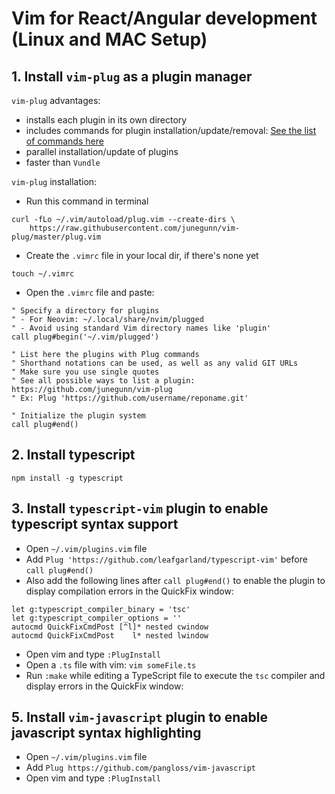 # Vim for React/Angular development (Linux and MAC Setup)

## 1. Install `vim-plug` as a plugin manager

`vim-plug` advantages:
- installs each plugin in its own directory
- includes commands for plugin installation/update/removal: [See the list of commands here](https://github.com/junegunn/vim-plug)
- parallel installation/update of plugins
- faster than `Vundle`

`vim-plug` installation:

* Run this command in terminal
```
curl -fLo ~/.vim/autoload/plug.vim --create-dirs \
    https://raw.githubusercontent.com/junegunn/vim-plug/master/plug.vim
```
* Create the `.vimrc` file in your local dir, if there's none yet

```
touch ~/.vimrc
```

* Open the `.vimrc` file and paste:

```
" Specify a directory for plugins
" - For Neovim: ~/.local/share/nvim/plugged
" - Avoid using standard Vim directory names like 'plugin'
call plug#begin('~/.vim/plugged')

" List here the plugins with Plug commands
" Shorthand notations can be used, as well as any valid GIT URLs
" Make sure you use single quotes
" See all possible ways to list a plugin: https://github.com/junegunn/vim-plug
" Ex: Plug 'https://github.com/username/reponame.git'

" Initialize the plugin system
call plug#end()
```

## 2. Install typescript

```
npm install -g typescript
```

## 3. Install `typescript-vim` plugin to enable typescript syntax support

* Open `~/.vim/plugins.vim` file
* Add `Plug 'https://github.com/leafgarland/typescript-vim'` before `call plug#end()`
* Also add the following lines after `call plug#end()` to enable the plugin to display compilation errors in the QuickFix window:

```
let g:typescript_compiler_binary = 'tsc'
let g:typescript_compiler_options = ''
autocmd QuickFixCmdPost [^l]* nested cwindow
autocmd QuickFixCmdPost    l* nested lwindow
```

* Open vim and type `:PlugInstall`
* Open a `.ts` file with vim: `vim someFile.ts`
* Run `:make` while editing a TypeScript file to execute the `tsc` compiler and display errors in the QuickFix window:


## 5. Install `vim-javascript` plugin to enable javascript syntax highlighting

* Open `~/.vim/plugins.vim` file
* Add `Plug https://github.com/pangloss/vim-javascript`
* Open vim and type `:PlugInstall`
